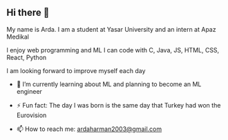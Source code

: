 ## Hi there 👋

My name is Arda. I am a student at Yasar University and an intern at Apaz Medikal

I enjoy web programming and ML
I can code with C, Java, JS, HTML, CSS, React, Python



I am looking forward to improve myself each day 



- 🌱 I’m currently learning about ML and planning to become an ML engineer




- ⚡ Fun fact: The day I was born is the same day that Turkey had won the Eurovision


- 📫 How to reach me: ardaharman2003@gmail.com
